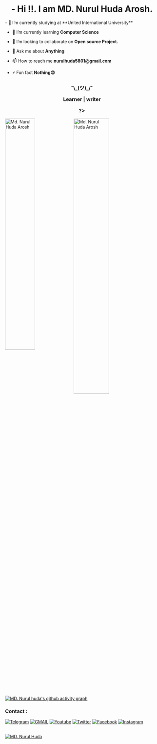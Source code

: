 
<h1 align="center">
- Hi !!. I am MD. Nurul Huda Arosh.</h4>
- 🔭 I’m currently studying at **United International University**

- 🌱 I’m currently learning **Computer Science**

- 👯 I’m looking to collaborate on **Open source Project.**

- 💬 Ask me about **Anything**
- 📫 How to reach me **nurulhuda5801@gmail.com**
- ⚡ Fun fact **Nothing😍**



<h3 align="center">¯\_(ツ)_/¯

Learner | writer

?></h3>

<p><img align="left"  width="44%" src="https://github-readme-stats.vercel.app/api?username=nurul5801&show_icons=true&locale=en" alt="Md. Nurul Huda Arosh" /></p>

<p><img width="48%"  src="https://github-readme-stats.vercel.app/api/top-langs?username=nurul5801&show_icons=true&locale=en&layout=compact" alt="Md. Nurul Huda Arosh" /></p>

[![MD. Nurul huda's github activity graph](https://github-readme-activity-graph.cyclic.app/graph?username=nurul5801)](https://github.com/nurul5801/github-readme-activity-graph)





### Contact :
<a href="https://t.me/GUR91JH0R"><img title="Telegram" src="https://img.shields.io/badge/Telegram-%23000000.svg?&style=for-the-badge&logo=telegram&logoColor=61DAFB"></a>
<a href="https://mail.google.com/mail/?view=cm&fs=1&to=nurulhuda5801@gmail.com"><img title="GMAIL" src="https://img.shields.io/badge/Gmail-D14836?style=for-the-badge&logo=gmail&logoColor=white"></a>
<a href="#"><img title="Youtube" src="https://img.shields.io/badge/youtube-%230077B5.svg?&style=for-the-badge&logo=youtube&logoColor=white"></a>
<a href="#"><img title="Twitter" src="https://img.shields.io/badge/Twitter-12100E?style=for-the-badge&logo=twitter&logoColor=white"></a>
<a href="https://facebook.com/nurul5801"><img title="Facebook" src="https://img.shields.io/badge/facebook-%231877F2.svg?&style=for-the-badge&logo=facebook&logoColor=white"></a>
<a href="https://instagram.com/mdnurulhudaarosh"><img title="Instagram" src="https://img.shields.io/badge/instagram-%23E4405F.svg?&style=for-the-badge&logo=instagram&logoColor=white"></a>

<br/>
<a href="https://github.com/nurul5801/"><img title="MD. Nurul Huda" src="https://i.imgur.com/IuzIC2j.png"></a>
